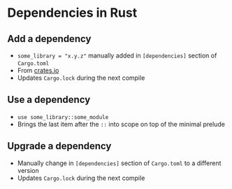 # Dependencies in Rust

## Add a dependency

- `some_library = "x.y.z"` manually added in `[dependencies]` section of `Cargo.toml`
- From [crates.io](http://crates.io/)
- Updates `Cargo.lock` during the next compile

## Use a dependency

- `use some_library::some_module`
- Brings the last item after the `::` into scope on top of the minimal prelude

## Upgrade a dependency

- Manually change in `[dependencies]` section of `Cargo.toml` to a different version
- Updates `Cargo.lock` during the next compile
